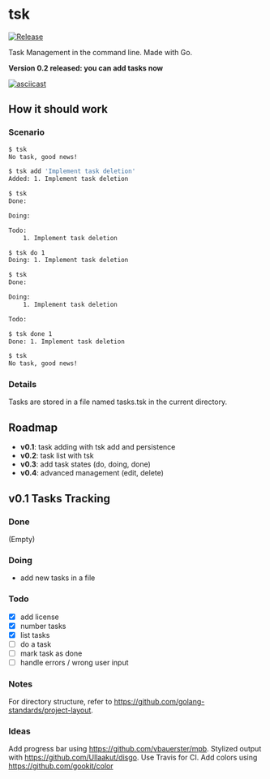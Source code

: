 # tsk

[![Release](https://img.shields.io/github/release/fitiavana07/tsk.svg)](https://github.com/fitiavana07/tsk/releases/latest)

Task Management in the command line. Made with Go.

**Version 0.2 released: you can add tasks now**

[![asciicast](https://asciinema.org/a/354417.svg)](https://asciinema.org/a/354417)

## How it should work

### Scenario

```bash
$ tsk
No task, good news!

$ tsk add 'Implement task deletion'
Added: 1. Implement task deletion

$ tsk
Done:

Doing:

Todo:
    1. Implement task deletion

$ tsk do 1
Doing: 1. Implement task deletion

$ tsk
Done:

Doing:
    1. Implement task deletion

Todo:

$ tsk done 1
Done: 1. Implement task deletion

$ tsk
No task, good news!
```

### Details

Tasks are stored in a file named tasks.tsk in the current directory.

## Roadmap

- **v0.1**: task adding with tsk add and persistence
- **v0.2**: task list with tsk
- **v0.3**: add task states (do, doing, done)
- **v0.4**: advanced management (edit, delete)

## v0.1 Tasks Tracking

### Done

(Empty)

### Doing

- add new tasks in a file

### Todo

- [x] add license
- [x] number tasks
- [x] list tasks
- [ ] do a task
- [ ] mark task as done
- [ ] handle errors / wrong user input

### Notes

For directory structure, refer to https://github.com/golang-standards/project-layout.

### Ideas

Add progress bar using https://github.com/vbauerster/mpb.
Stylized output with https://github.com/Ullaakut/disgo.
Use Travis for CI.
Add colors using https://github.com/gookit/color
